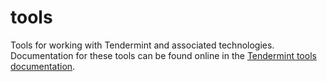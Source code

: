# tools

Tools for working with Tendermint and associated technologies. Documentation for
these tools can be found online in the [Tendermint tools
documentation](https://docs.tendermint.com/master/tools/).

